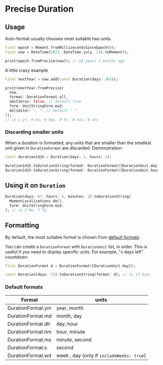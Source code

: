 # Precise Duration

## Usage

Auto-format usually chooses most suitable two units.

```dart
final epoch = Moment.fromMillisecondsSinceEpoch(0);
final now = DateTime(2023, DateTime.july, 14).toMoment();

print(epoch.fromPrecise(now)); // 53 years 7 months ago
```

A little crazy example

```dart
final nextYear = now.add(const Duration(days: 365));

print(nextYear.fromPrecise(
  now,
  format: DurationFormat.all,
  omitZeros: false, // default true
  form: UnitStringForm.mid,
  delimiter: ", ", // default " "
));
// in 1 yr, 0 mo, 0 day, 0 hr, 0 min, 0 sec
```

### Discarding smaller units

When a duration is formatted, any units that are smaller than the
smallest unit given in `DurationFormat` are discarded. Demonstration:

```dart
const duration1d1h = Duration(days: 1, hours: 1);

duration1d1h.toDurationString(format: DurationFormat([DurationUnit.day]), dropPrefixOrSuffix: true); // a day (here we lose precision of 1 hour)
duration1d1h.toDurationString(format: DurationFormat([DurationUnit.hour]), dropPrefixOrSuffix: true); // 25 hours
```

## Using it on `Duration`

```dart
Duration(days: 67, hours: 3, minutes: 2).toDurationString(
  MomentLocalizations.de(),
  form: UnitStringForm.mid,
); // in 2 Mo. 7 Tg.
```

## Formatting

By default, the most suitable format is chosen from [default formats](#default-formats).

You can create a `DurationFormat` with `DurationUnit` list, in order. This is
useful if you need to display specific units. For example, "x days left"
countdown.

```dart
final DurationFormat d = DurationFormat([DurationUnit.day]);

const Duration(days: 13).toDurationString(format: d); // in 13 days
```

### Default formats

| Format            | units                                     |
| ----------------- | ----------------------------------------- |
| DurationFormat.ym | year, month                               |
| DurationFormat.md | month, day                                |
| DurationFormat.dh | day, hour                                 |
| DurationFormat.hm | hour, minute                              |
| DurationFormat.ms | minute, second                            |
| DurationFormat.s  | second                                    |
| DurationFormat.wd | week , day (only if `includeWeeks: true`) |

